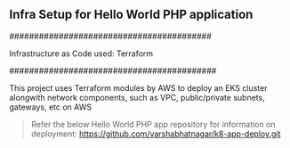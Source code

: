 ## Infra Setup for Hello World PHP application

#########################################

Infrastructure as Code used: Terraform

##########################################

This project uses Terraform modules by AWS to deploy an EKS cluster alongwith network components, such as VPC, public/private subnets, gateways, etc on AWS

> Refer the below Hello World PHP app repository for information on deployment: https://github.com/varshabhatnagar/k8-app-deploy.git

